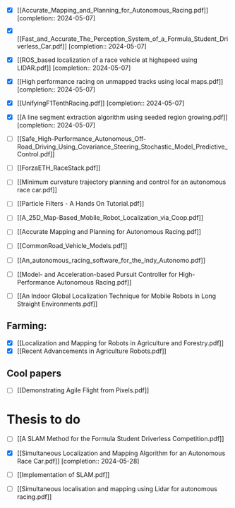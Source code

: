 - [x] [[Accurate_Mapping_and_Planning_for_Autonomous_Racing.pdf]]  [completion:: 2024-05-07]
- [x] [[Fast_and_Accurate_The_Perception_System_of_a_Formula_Student_Driverless_Car.pdf]]  [completion:: 2024-05-07]
- [x] [[ROS_based localization of a race vehicle at highspeed using LIDAR.pdf]]  [completion:: 2024-05-07]
- [x] [[High performance racing on unmapped tracks using local maps.pdf]]  [completion:: 2024-05-07]
- [x] [[UnifyingF1TenthRacing.pdf]]  [completion:: 2024-05-07]
- [x] [[A line segment extraction algorithm using seeded region growing.pdf]]  [completion:: 2024-05-07]

- [ ] [[Safe_High-Performance_Autonomous_Off-Road_Driving_Using_Covariance_Steering_Stochastic_Model_Predictive_Control.pdf]]
- [ ] [[ForzaETH_RaceStack.pdf]]

- [ ] [[Minimum curvature trajectory planning and control for an autonomous race car.pdf]]
- [ ] [[Particle Filters - A Hands On Tutorial.pdf]]
- [ ] [[A_25D_Map-Based_Mobile_Robot_Localization_via_Coop.pdf]]
- [ ] [[Accurate Mapping and Planning for Autonomous Racing.pdf]]
- [ ] [[CommonRoad_Vehicle_Models.pdf]]
- [ ] [[An_autonomous_racing_software_for_the_Indy_Autonomo.pdf]]
- [ ] [[Model- and Acceleration-based Pursuit Controller for High-Performance Autonomous Racing.pdf]]
- [ ] [[An Indoor Global Localization Technique for Mobile Robots in Long Straight Environments.pdf]]


## Farming:
- [x] [[Localization and Mapping for Robots in Agriculture and Forestry.pdf]]
- [x] [[Recent Advancements in Agriculture Robots.pdf]]

## Cool papers
- [ ] [[Demonstrating Agile Flight from Pixels.pdf]]
# Thesis to do
- [ ] [[A SLAM Method for the Formula Student Driverless Competition.pdf]]
- [x] [[Simultaneous Localization and Mapping Algorithm for an Autonomous Race Car.pdf]]  [completion:: 2024-05-28]
- [ ] [[Implementation of SLAM.pdf]]
- [ ] [[Simultaneous localisation and mapping using Lidar for autonomous racing.pdf]]

